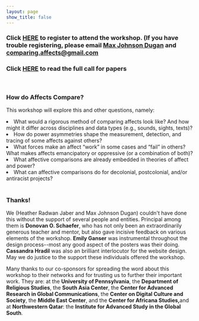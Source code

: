 ```yaml
---
layout: page
show_title: false
---
```

<h3>Click <a href="https://www.eventbrite.com/e/comparison-affects-power-tickets-555862568907">HERE</a> to register to attend the workshop. (If you have trouble registering, please email <a href="mailto:max.j.dugan@gmail.com">Max Johnson Dugan</a> and <a href="mailto:comparing.affects@gmail.com">comparing.affects@gmail.com</a></h3>

<h3>Click <a href="https://maxjdugan.github.io/comparing_affects/cfp/">HERE</a> to read the full call for papers</h3>

<br>

<h3>How do Affects Compare?</h3>

<p>This workshop will explore this and other questions, namely:</p>
<li>What would a rigorous method of comparing affects look like? And how might it differ across disciplines and data types (e.g., sounds, sights, texts)?</li>
<li>How do power asymmetries shape the measurement, detection, and tracing of some affects against others?</li>
<li>What forces make an affect “work” in some cases and “fail” in others? What makes affects emancipatory or oppressive (or a combination of both)?</li>
<li>What affective comparisons are already embedded in theories of affect and power?</li>
<li>What can affective comparisons do for decolonial, postcolonial, and/or antiracist projects?</li>

<br>

<h3>Thanks!</h3>
<p>We (Heather Radwan Jaber and Max Johnson Dugan) couldn't have done this without the support of several people and entities. Principal among them is <b>Donovan O. Schaefer</b>, who has not only been an extraordinarily generous teacher and mentor, but also gave incisive feedback on various elements of the workshop. <b>Emily Ganser</b> was instrumental throughout the design process--most any good aspect of the posters was their doing. <b>Cassandra Hradil</b> was also an brilliant interlocutor for the website design. May we do justice to the support these individuals offered the workshop.</p>

<p>Many thanks to our co-sponsors for spreading the word about this workshop to their networks and for trusting us to further their important work. They are: at the <b>University of Pennsylvania</b>, the <b>Department of Religious Studies</b>, the <b>South Asia Center</b>, the <b>Center for Advanced Research in Global Communications</b>, the <b>Center on Digital Culture and Society</b>, the <b>Middle East Center</b>, and the <b>Center for Africana Studies,</b>and at <b>Northwestern Qatar</b>: the <b>Institute for Advanced Study in the Global South</b>. 
